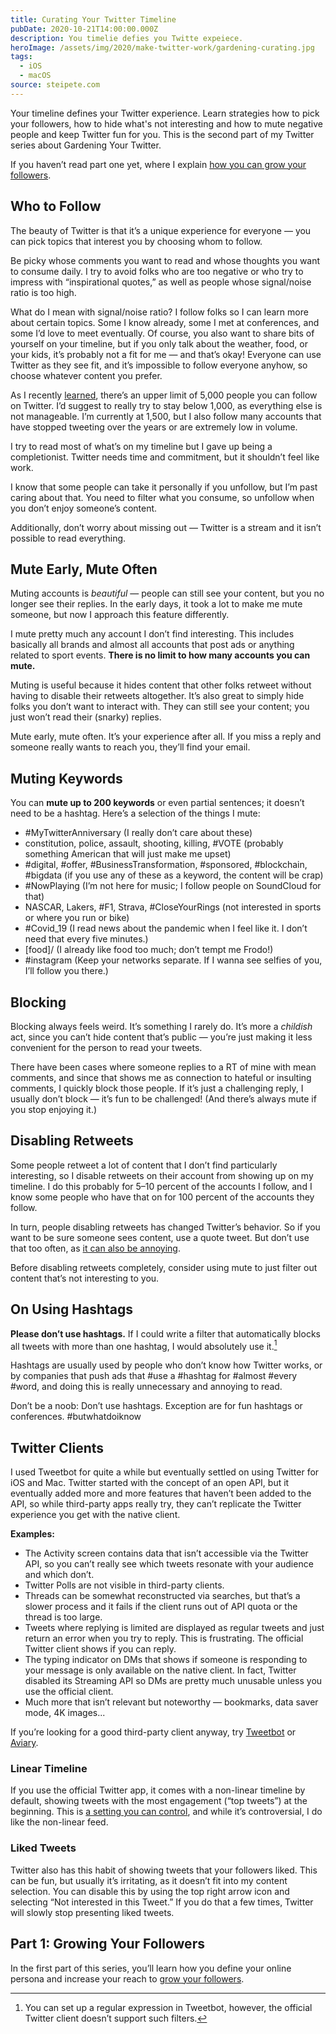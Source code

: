 ```yaml
---
title: Curating Your Twitter Timeline
pubDate: 2020-10-21T14:00:00.000Z
description: You timelie defies you Twitte expeiece.
heroImage: /assets/img/2020/make-twitter-work/gardening-curating.jpg
tags:
  - iOS
  - macOS
source: steipete.com
---
```


Your timeline defines your Twitter experience. Learn strategies how to pick your followers, how to hide what's not interesting and how to mute negative people and keep Twitter fun for you. This is the second part of my Twitter series about Gardening Your Twitter. 

If you haven’t read part one yet, where I explain [how you can grow your followers](/posts/growing-your-twitter-followers).

## Who to Follow

The beauty of Twitter is that it’s a unique experience for everyone — you can pick topics that interest you by choosing whom to follow. 

Be picky whose comments you want to read and whose thoughts you want to consume daily. I try to avoid folks who are too negative or who try to impress with “inspirational quotes,” as well as people whose signal/noise ratio is too high.

What do I mean with signal/noise ratio? I follow folks so I can learn more about certain topics. Some I know already, some I met at conferences, and some I’d love to meet eventually. Of course, you also want to share bits of yourself on your timeline, but if you only talk about the weather, food, or your kids, it’s probably not a fit for me — and that’s okay! Everyone can use Twitter as they see fit, and it’s impossible to follow everyone anyhow, so choose whatever content you prefer.

As I recently [learned](https://twitter.com/ndbroadbent/status/1317522304008556545?s=21), there’s an upper limit of 5,000 people you can follow on Twitter. I’d suggest to really try to stay below 1,000, as everything else is not manageable. I’m currently at 1,500, but I also follow many accounts that have stopped tweeting over the years or are extremely low in volume.

I try to read most of what’s on my timeline but I gave up being a completionist. Twitter needs time and commitment, but it shouldn’t feel like work.

I know that some people can take it personally if you unfollow, but I’m past caring about that. You need to filter what you consume, so unfollow when you don’t enjoy someone’s content.

Additionally, don’t worry about missing out — Twitter is a stream and it isn’t possible to read everything.

## Mute Early, Mute Often

Muting accounts is *beautiful* — people can still see your content, but you no longer see their replies. In the early days, it took a lot to make me mute someone, but now I approach this feature differently.

I mute pretty much any account I don’t find interesting. This includes basically all brands and almost all accounts that post ads or anything related to sport events. **There is no limit to how many accounts you can mute.**

Muting is useful because it hides content that other folks retweet without having to disable their retweets altogether. It’s also great to simply hide folks you don’t want to interact with. They can still see your content; you just won’t read their (snarky) replies.

Mute early, mute often. It’s your experience after all. If you miss a reply and someone really wants to reach you, they’ll find your email.

## Muting Keywords

You can **mute up to 200 keywords** or even partial sentences; it doesn’t need to be a hashtag. Here’s a selection of the things I mute:

- #MyTwitterAnniversary (I really don’t care about these)
- constitution, police, assault, shooting, killing, #VOTE (probably something American that will just make me upset)
- #digital, #offer, #BusinessTransformation, #sponsored, #blockchain, #bigdata (if you use any of these as a keyword, the content will be crap)
- #NowPlaying (I’m not here for music; I follow people on SoundCloud for that)
- NASCAR, Lakers, #F1, Strava, #CloseYourRings (not interested in sports or where you run or bike)
- #Covid_19 (I read news about the pandemic when I feel like it. I don’t need that every five minutes.)
- [food]/ (I already like food too much; don’t tempt me Frodo!)
- #instagram (Keep your networks separate. If I wanna see selfies of you, I’ll follow you there.)

## Blocking

Blocking always feels weird. It’s something I rarely do. It’s more a *childish* act, since you can’t hide content that’s public — you’re just making it less convenient for the person to read your tweets.

There have been cases where someone replies to a RT of mine with mean comments, and since that shows me as connection to hateful or insulting comments, I quickly block those people. If it’s just a challenging reply, I usually don’t block — it’s fun to be challenged! (And there’s always mute if you stop enjoying it.)

## Disabling Retweets

Some people retweet a lot of content that I don’t find particularly interesting, so I disable retweets on their account from showing up on my timeline. I do this probably for 5–10 percent of the accounts I follow, and I know some people who have that on for 100 percent of the accounts they follow.

In turn, people disabling retweets has changed Twitter’s behavior. So if you want to be sure someone sees content, use a quote tweet. But don’t use that too often, as [it can also be annoying](https://twitter.com/NeoNacho/status/1313595333159469056).

Before disabling retweets completely, consider using mute to just filter out content that’s not interesting to you.

## On Using Hashtags

**Please don’t use hashtags.** If I could write a filter that automatically blocks all tweets with more than one hashtag, I would absolutely use it.[^1]

Hashtags are usually used by people who don’t know how Twitter works, or by companies that push ads that #use a #hashtag for #almost #every #word, and doing this is really unnecessary and annoying to read.

Don’t be a noob: Don’t use hashtags. Exception are for fun hashtags or conferences. #butwhatdoiknow

## Twitter Clients

I used Tweetbot for quite a while but eventually settled on using Twitter for iOS and Mac. Twitter started with the concept of an open API, but it eventually added more and more features that haven’t been added to the API, so while third-party apps really try, they can’t replicate the Twitter experience you get with the native client.

**Examples:**
- The Activity screen contains data that isn’t accessible via the Twitter API, so you can’t really see which tweets resonate with your audience and which don’t.
- Twitter Polls are not visible in third-party clients.
- Threads can be somewhat reconstructed via searches, but that’s a slower process and it fails if the client runs out of API quota or the thread is too large.
- Tweets where replying is limited are displayed as regular tweets and just return an error when you try to reply. This is frustrating. The official Twitter client shows if you can reply.
- The typing indicator on DMs that shows if someone is responding to your message is only available on the native client. In fact, Twitter disabled its Streaming API so DMs are pretty much unusable unless you use the official client.
- Much more that isn’t relevant but noteworthy — bookmarks, data saver mode, 4K images...

If you’re looking for a good third-party client anyway, try [Tweetbot](https://tapbots.com/tweetbot/) or [Aviary](https://apps.apple.com/us/app/id1522043420).

### Linear Timeline

If you use the official Twitter app, it comes with a non-linear timeline by default, showing tweets with the most engagement (“top tweets”) at the beginning. This is [a setting you can control](https://www.theverge.com/2020/3/6/21167920/twitter-chronological-feed-how-to-ios-android-app-timeline), and while it’s controversial, I do like the non-linear feed.

### Liked Tweets

Twitter also has this habit of showing tweets that your followers liked. This can be fun, but usually it’s irritating, as it doesn’t fit into my content selection. You can disable this by using the top right arrow icon and selecting “Not interested in this Tweet.” If you do that a few times, Twitter will slowly stop presenting liked tweets.

## Part 1: Growing Your Followers

In the first part of this series, you’ll learn how you define your online persona and increase your reach to [grow your followers](/posts/growing-your-twitter-followers).

[^1]: You can set up a regular expression in Tweetbot, however, the official Twitter client doesn’t support such filters.

